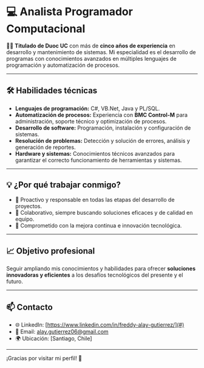 # 💻 Analista Programador Computacional

👨‍🎓 **Titulado de Duoc UC** con más de **cinco años de experiencia** en desarrollo y mantenimiento de sistemas. Mi especialidad es el desarrollo de programas con conocimientos avanzados en múltiples lenguajes de programación y automatización de procesos.

---

## 🛠️ **Habilidades técnicas**
- **Lenguajes de programación:** C#, VB.Net, Java y PL/SQL.
- **Automatización de procesos:** Experiencia con **BMC Control-M** para administración, soporte técnico y optimización de procesos.
- **Desarrollo de software:** Programación, instalación y configuración de sistemas.
- **Resolución de problemas:** Detección y solución de errores, análisis y generación de reportes.
- **Hardware y sistemas:** Conocimientos técnicos avanzados para garantizar el correcto funcionamiento de herramientas y sistemas.

---

## 💡 **¿Por qué trabajar conmigo?**
- 🔧 Proactivo y responsable en todas las etapas del desarrollo de proyectos.
- 🤝 Colaborativo, siempre buscando soluciones eficaces y de calidad en equipo.
- 🚀 Comprometido con la mejora continua e innovación tecnológica.

---

## 📈 **Objetivo profesional**
Seguir ampliando mis conocimientos y habilidades para ofrecer **soluciones innovadoras y eficientes** a los desafíos tecnológicos del presente y el futuro.

---

## 📫 **Contacto**
- 🌐 LinkedIn: [https://www.linkedin.com/in/freddy-alay-gutierrez/](#)
- 📧 Email: [alay.gutierrez06@gmail.com](mailto:alay.gutierrez06@gmail.com)
- 🌍 Ubicación: [Santiago, Chile]

---

¡Gracias por visitar mi perfil! 🚀
